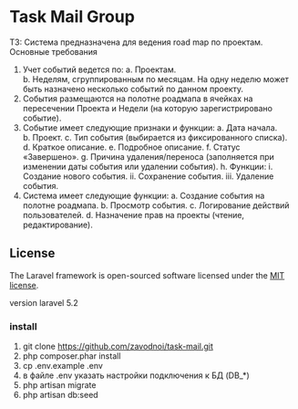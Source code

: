 # Task Mail Group

ТЗ:
Система предназначена для ведения road map по проектам.
Основные требования
1.	Учет событий ведется по:
    a.	Проектам.   
    b.	Неделям, сгруппированным по месяцам.  На одну неделю может быть назначено несколько событий по данном проекту.
2.	События размещаются на полотне роадмапа в ячейках на пересечении Проекта и Недели (на которую зарегистрировано событие).
3.	Событие имеет следующие признаки и функции:
    a.	Дата начала.    
    b.	Проект.
    c.	Тип события (выбирается из фиксированного списка).
    d.	Краткое описание.
    e.	Подробное описание.
    f.	Статус «Завершено».
    g.	Причина удаления/переноса (заполняется при изменении даты события или удалении события).
    h.	Функции:
        i.	Создание нового события.
        ii.	Сохранение события.
        iii.	Удаление события.
4.	Система имеет следующие функции:
    a.	Создание события на полотне роадмапа.
    b.	Просмотр события.
    c.	Логирование действий пользователей.
    d.	Назначение прав на проекты (чтение, редактирование).
    
## License
The Laravel framework is open-sourced software licensed under the [MIT license](http://opensource.org/licenses/MIT).

version laravel 5.2
### install
1. git clone https://github.com/zavodnoi/task-mail.git
2. php composer.phar install
3. cp .env.example .env
4. в файле .env указать настройки подключения к БД (DB_*)
5. php artisan migrate
6. php artisan db:seed
